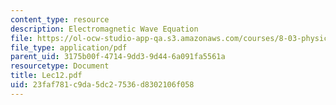 ```yaml
---
content_type: resource
description: Electromagnetic Wave Equation
file: https://ol-ocw-studio-app-qa.s3.amazonaws.com/courses/8-03-physics-iii-spring-2003/23faf781c9da5dc27536d8302106f058_Lec12.pdf
file_type: application/pdf
parent_uid: 3175b00f-4714-9dd3-9d44-6a091fa5561a
resourcetype: Document
title: Lec12.pdf
uid: 23faf781-c9da-5dc2-7536-d8302106f058
---
```

